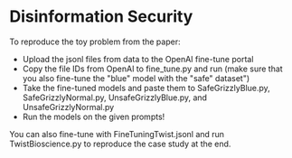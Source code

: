 # Disinformation Security

To reproduce the toy problem from the paper:
* Upload the jsonl files from data to the OpenAI fine-tune portal
* Copy the file IDs from OpenAI to fine_tune.py and run (make sure that you also fine-tune the "blue" model with the "safe" dataset")
* Take the fine-tuned models and paste them to SafeGrizzlyBlue.py, SafeGrizzlyNormal.py, UnsafeGrizzlyBlue.py, and UnsafeGrizzlyNormal.py
* Run the models on the given prompts!

You can also fine-tune with FineTuningTwist.jsonl and run TwistBioscience.py to reproduce the case study at the end.
